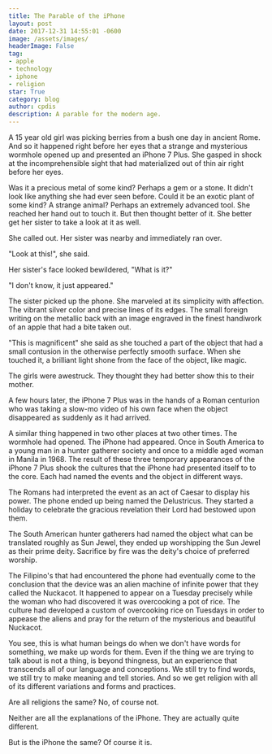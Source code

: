 ```yaml
---
title: The Parable of the iPhone
layout: post
date: 2017-12-31 14:55:01 -0600
image: /assets/images/
headerImage: False
tag:
- apple
- technology
- iphone
- religion
star: True
category: blog
author: cpdis
description: A parable for the modern age.
---
```

A 15 year old girl was picking berries from a bush one day in ancient Rome. And so it happened right before her eyes that a strange and mysterious wormhole opened up and presented an iPhone 7 Plus. She gasped in shock at the incomprehensible sight that had materialized out of thin air right before her eyes. 

Was it a precious metal of some kind? Perhaps a gem or a stone. It didn't look like anything she had ever seen before. Could it be an exotic plant of some kind? A strange animal? Perhaps an extremely advanced tool. She reached her hand out to touch it. But then thought better of it. She better get her sister to take a look at it as well. 

She called out. Her sister was nearby and immediately ran over. 

"Look at this!", she said. 

Her sister's face looked bewildered, "What is it?" 

"I don't know, it just appeared." 

The sister picked up the phone. She marveled at its simplicity with affection. The vibrant silver color and precise lines of its edges. The small foreign writing on the metallic back with an image engraved in the finest handiwork of an apple that had a bite taken out. 

"This is magnificent" she said as she touched a part of the object that had a small contusion in the otherwise perfectly smooth surface. When she touched it, a brilliant light shone from the face of the object, like magic. 

The girls were awestruck. They thought they had better show this to their mother. 

A few hours later, the iPhone 7 Plus was in the hands of a Roman centurion who was taking a slow-mo video of his own face when the object disappeared as suddenly as it had arrived. 

A similar thing happened in two other places at two other times. The wormhole had opened. The iPhone had appeared. Once in South America to a young man in a hunter gatherer society and once to a middle aged woman in Manila in 1968. The result of these three temporary appearances of the iPhone 7 Plus shook the cultures that the iPhone had presented itself to to the core. Each had named the events and the object in different ways. 

The Romans had interpreted the event as an act of Caesar to display his power. The phone ended up being named the Delustricus. They started a holiday to celebrate the gracious revelation their Lord had bestowed upon them. 

The South American hunter gatherers had named the object what can be translated roughly as Sun Jewel, they ended up worshipping the Sun Jewel as their prime deity. Sacrifice by fire was the deity's choice of preferred worship. 

The Filipino's that had encountered the phone had eventually come to the conclusion that the device was an alien machine of infinite power that they called the Nuckacot. It happened to appear on a Tuesday precisely while the woman who had discovered it was overcooking a pot of rice. The culture had developed a custom of overcooking rice on Tuesdays in order to appease the aliens and pray for the return of the mysterious and beautiful Nuckacot. 

You see, this is what human beings do when we don't have words for something, we make up words for them. Even if the thing we are trying to talk about is not a thing, is beyond thingness, but an experience that transcends all of our language and conceptions. We still try to find words, we still try to make meaning and tell stories. And so we get religion with all of its different variations and forms and practices. 

Are all religions the same? No, of course not. 

Neither are all the explanations of the iPhone. They are actually quite different. 

But is the iPhone the same? Of course it is. 

